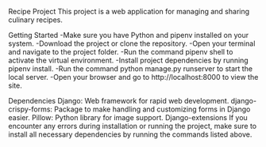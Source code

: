 Recipe Project
This project is a web application for managing and sharing culinary recipes.

Getting Started
-Make sure you have Python and pipenv installed on your system.
-Download the project or clone the repository.
-Open your terminal and navigate to the project folder.
-Run the command pipenv shell to activate the virtual environment.
-Install project dependencies by running pipenv install.
-Run the command python manage.py runserver to start the local server.
-Open your browser and go to http://localhost:8000 to view the site.


Dependencies
Django: Web framework for rapid web development.
django-crispy-forms: Package to make handling and customizing forms in Django easier.
Pillow: Python library for image support.
Django-extensions
If you encounter any errors during installation or running the project, make sure to install all necessary dependencies by running the commands listed above.
